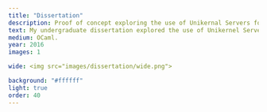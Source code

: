 ```yaml
---
title: "Dissertation"
description: Proof of concept exploring the use of Unikernal Servers for Internet of Things devices.
text: My undergraduate dissertation explored the use of Unikernel Servers for Internet of Things devices. Using MirageOS, I built a server that could handle higher throughput than a traditional stack suitable for data being provided by a wide variety of IoT clients.
medium: OCaml.
year: 2016
images: 1

wide: <img src="images/dissertation/wide.png">

background: "#ffffff"
light: true
order: 40
---
```

